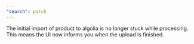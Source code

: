 ```yaml
---
"search": patch
---
```


The initial import of product to algolia is no longer stuck while processing. This means the UI now informs you when the upload is finished.
